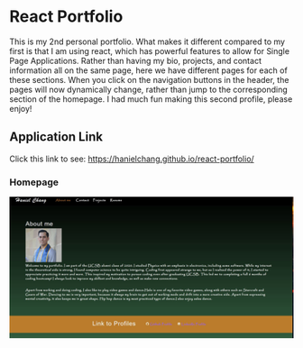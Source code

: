 # React Portfolio
This is my 2nd personal portfolio. What makes it different compared to my first is that I am using react, which has
powerful features to allow for Single Page Applications. Rather than having my bio, projects, and contact information 
all on the same page, here we have different pages for each of these sections. When you click on the navigation buttons
in the header, the pages will now dynamically change, rather than jump to the corresponding section of the homepage.
I had much fun making this second profile, please enjoy!

## Application Link

Click this link to see: https://hanielchang.github.io/react-portfolio/

### Homepage
![Homepage](./homepage.jpg)
